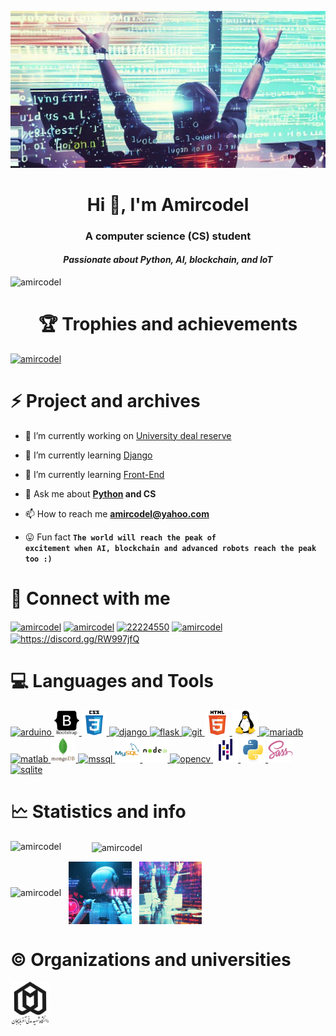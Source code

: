 ![MasterHead](https://github.com/amircodel/AmirCodel/blob/main/_1e04afac-32ee-44bb-8722-5876ce29a726.jpeg.jpg)
<br>

<h1 align="center">Hi 👋, I'm Amircodel</h1>
<h3 align="center">A computer science (CS) student <h4 align="center"><em>Passionate about Python, AI, blockchain, and IoT</em></h4></h3>

<p align="left"> <img src="https://komarev.com/ghpvc/?username=amircodel&label=Profile%20views&color=0e75b6&style=flat" alt="amircodel" /> </p>

<h1 align="center">🏆 Trophies and achievements</h1>
<p align="left"> <a href="https://github.com/ryo-ma/github-profile-trophy"><img src="https://github-profile-trophy.vercel.app/?username=amircodel" alt="amircodel" /></a> </p>

# ⚡ Project and archives
- 🔭 I’m currently working on [University deal reserve](https://github.com/amircodel/University_deal_reserve)

- 🌱 I’m currently learning [Django](https://github.com/amircodel/Django)

- 🌱 I’m currently learning [Front-End](https://github.com/amircodel/Front-End)

- 💬 Ask me about **[Python](https://github.com/amircodel/Python_Advanced) and CS**

- 📫 How to reach me **[amircodel@​yahoo.com](mailto:amircodel@​yahoo.com)**

- 😛 Fun fact **<code>The world will reach the peak of excitement when AI, blockchain and advanced robots reach the peak too :) </code>**

# 🔗 Connect with me
<p align="left">
<a href="https://twitter.com/amircodel" target="blank"><img align="center" src="https://raw.githubusercontent.com/rahuldkjain/github-profile-readme-generator/master/src/images/icons/Social/twitter.svg" alt="amircodel" height="30" width="40" /></a>
<a href="https://linkedin.com/in/amircodel" target="blank"><img align="center" src="https://raw.githubusercontent.com/rahuldkjain/github-profile-readme-generator/master/src/images/icons/Social/linked-in-alt.svg" alt="amircodel" height="30" width="40" /></a>
<a href="https://stackoverflow.com/users/22224550" target="blank"><img align="center" src="https://raw.githubusercontent.com/rahuldkjain/github-profile-readme-generator/master/src/images/icons/Social/stack-overflow.svg" alt="22224550" height="30" width="40" /></a>
<a href="https://instagram.com/amircodel" target="blank"><img align="center" src="https://raw.githubusercontent.com/rahuldkjain/github-profile-readme-generator/master/src/images/icons/Social/instagram.svg" alt="amircodel" height="30" width="40" /></a>
<a href="https://discord.gg/https://discord.gg/RW997jfQ" target="blank"><img align="center" src="https://raw.githubusercontent.com/rahuldkjain/github-profile-readme-generator/master/src/images/icons/Social/discord.svg" alt="https://discord.gg/RW997jfQ" height="30" width="40" /></a>
</p>

# 💻 Languages and Tools
<p align="left"> <a href="https://www.arduino.cc/" target="_blank" rel="noreferrer"> <img src="https://cdn.worldvectorlogo.com/logos/arduino-1.svg" alt="arduino" width="40" height="40"/> </a> <a href="https://getbootstrap.com" target="_blank" rel="noreferrer"> <img src="https://raw.githubusercontent.com/devicons/devicon/master/icons/bootstrap/bootstrap-plain-wordmark.svg" alt="bootstrap" width="40" height="40"/> </a> <a href="https://www.w3schools.com/css/" target="_blank" rel="noreferrer"> <img src="https://raw.githubusercontent.com/devicons/devicon/master/icons/css3/css3-original-wordmark.svg" alt="css3" width="40" height="40"/> </a> <a href="https://www.djangoproject.com/" target="_blank" rel="noreferrer"> <img src="https://cdn.worldvectorlogo.com/logos/django.svg" alt="django" width="40" height="40"/> </a> <a href="https://flask.palletsprojects.com/" target="_blank" rel="noreferrer"> <img src="https://www.vectorlogo.zone/logos/pocoo_flask/pocoo_flask-icon.svg" alt="flask" width="40" height="40"/> </a> <a href="https://git-scm.com/" target="_blank" rel="noreferrer"> <img src="https://www.vectorlogo.zone/logos/git-scm/git-scm-icon.svg" alt="git" width="40" height="40"/> </a> <a href="https://www.w3.org/html/" target="_blank" rel="noreferrer"> <img src="https://raw.githubusercontent.com/devicons/devicon/master/icons/html5/html5-original-wordmark.svg" alt="html5" width="40" height="40"/> </a> <a href="https://www.linux.org/" target="_blank" rel="noreferrer"> <img src="https://raw.githubusercontent.com/devicons/devicon/master/icons/linux/linux-original.svg" alt="linux" width="40" height="40"/> </a> <a href="https://mariadb.org/" target="_blank" rel="noreferrer"> <img src="https://www.vectorlogo.zone/logos/mariadb/mariadb-icon.svg" alt="mariadb" width="40" height="40"/> </a> <a href="https://www.mathworks.com/" target="_blank" rel="noreferrer"> <img src="https://upload.wikimedia.org/wikipedia/commons/2/21/Matlab_Logo.png" alt="matlab" width="40" height="40"/> </a> <a href="https://www.mongodb.com/" target="_blank" rel="noreferrer"> <img src="https://raw.githubusercontent.com/devicons/devicon/master/icons/mongodb/mongodb-original-wordmark.svg" alt="mongodb" width="40" height="40"/> </a> <a href="https://www.microsoft.com/en-us/sql-server" target="_blank" rel="noreferrer"> <img src="https://www.svgrepo.com/show/303229/microsoft-sql-server-logo.svg" alt="mssql" width="40" height="40"/> </a> <a href="https://www.mysql.com/" target="_blank" rel="noreferrer"> <img src="https://raw.githubusercontent.com/devicons/devicon/master/icons/mysql/mysql-original-wordmark.svg" alt="mysql" width="40" height="40"/> </a> <a href="https://nodejs.org" target="_blank" rel="noreferrer"> <img src="https://raw.githubusercontent.com/devicons/devicon/master/icons/nodejs/nodejs-original-wordmark.svg" alt="nodejs" width="40" height="40"/> </a> <a href="https://opencv.org/" target="_blank" rel="noreferrer"> <img src="https://www.vectorlogo.zone/logos/opencv/opencv-icon.svg" alt="opencv" width="40" height="40"/> </a> <a href="https://pandas.pydata.org/" target="_blank" rel="noreferrer"> <img src="https://raw.githubusercontent.com/devicons/devicon/2ae2a900d2f041da66e950e4d48052658d850630/icons/pandas/pandas-original.svg" alt="pandas" width="40" height="40"/> </a> <a href="https://www.python.org" target="_blank" rel="noreferrer"> <img src="https://raw.githubusercontent.com/devicons/devicon/master/icons/python/python-original.svg" alt="python" width="40" height="40"/> </a> <a href="https://sass-lang.com" target="_blank" rel="noreferrer"> <img src="https://raw.githubusercontent.com/devicons/devicon/master/icons/sass/sass-original.svg" alt="sass" width="40" height="40"/> </a> <a href="https://www.sqlite.org/" target="_blank" rel="noreferrer"> <img src="https://www.vectorlogo.zone/logos/sqlite/sqlite-icon.svg" alt="sqlite" width="40" height="40"/> </a> </p>

# 🗠 Statistics and info

<p><img align="left" src="https://github-readme-stats.vercel.app/api/top-langs?username=amircodel&show_icons=true&locale=en&layout=compact" alt="amircodel" width= "25%" /></p>

<p>&nbsp;<img align="center" src="https://github-readme-stats.vercel.app/api?username=amircodel&show_icons=true&locale=en" alt="amircodel" width= "25%" /></p>

<p id="img"><img align="center" src="https://github-readme-streak-stats.herokuapp.com/?user=amircodel&" alt="amircodel" width= "55%"/>&nbsp;&nbsp;&nbsp;<a href="#img"><img align="center" src="https://github.com/amircodel/AmirCodel/blob/main/_01c335c5-8367-4efb-b159-a1699086bded.jpeg.jpg" alt="amircodel" width= "20%" height="auto" /></a>&nbsp;&nbsp;&nbsp;<a href="#img"><img align="center" src="https://github.com/amircodel/AmirCodel/blob/main/_75756577-9bd4-4321-a1a5-dab380e32716.jpeg.jpg" alt="amircodel" width= "20%" height="auto" /></a></p>

# ©️ Organizations and universities

<a href="http://en.azaruniv.ac.ir/"><img align="left" src="https://github.com/amircodel/AmirCodel/blob/main/Madani_logo.png" width ="12.5%" height="auto"></a>
